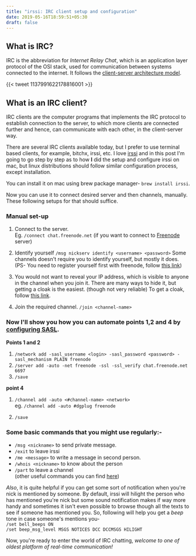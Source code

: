 ```yaml
---
title: "irssi: IRC client setup and configuration"
date: 2019-05-16T18:59:51+05:30
draft: false
---
```


## What is IRC?
IRC is the abbreviation for *Internet Relay Chat*, which is an application layer protocol of the OSI stack, used for communication between systems connected to the internet. It follows the [client-server architecture model](https://en.wikipedia.org/wiki/Client%E2%80%93server_model).  

{{< tweet 1137991622178816001 >}}  

## What is an IRC client?
IRC clients are the computer programs that implements the IRC protocol to establish connection to the server, to which more clients are connected further and hence, can communicate with each other, in the client-server way.

There are several IRC clients available today, but I prefer to use terminal based clients, for example, bitchx, irssi, etc.
I love [irssi](https://irssi.org/) and in this post I'm going to go step by step as to how **I** did the setup and configure irssi on mac, but linux distributions should follow similar configuration process, except installation.

You can install it on mac using brew package manager- `brew install irssi`. 
 
Now you can use it to connect desired server and then channels, manually. These following setups for that should suffice.  

### Manual set-up

1. Connect to the server.   
Eg. `/connect chat.freenode.net` (if you want to connect to [Freenode](https://freenode.net/) server)  

2. Identify yourself
`/msg nickserv identify <username> <password>`
Some channels doesn't require you to identify yourself, but mostly it does.
(PS- You need to register yourself first with freenode, follow [this link](https://freenode.net/kb/answer/registration))  

3. You would not want to reveal your IP address, which is visible to anyone in the channel when you join it. There are many ways to hide it, but getting a cloak is the easiest. (though not very reliable)
To get a cloak, follow [this link](https://freenode.net/kb/answer/cloaks).  

4. Join the required channel.
`/join <channel-name>`  


### Now I'll show you how you can automate points 1,2 and 4 by [configuring SASL](https://freenode.net/kb/answer/irssi).

**Points 1 and 2**  

1. `/network add -sasl_username <login> -sasl_password <password> -sasl_mechanism PLAIN freenode`
2. `/server add -auto -net freenode -ssl -ssl_verify chat.freenode.net 6697`
3. `/save`

**point 4**  

1. `/channel add -auto <#channel-name> <network>`  
eg. `/channel add -auto #dgplug freenode`  

2. `/save`


### Some basic commands that you might use regularly:-   
* `/msg <nickname>` to send private message.  
* `/exit` to leave irssi  
* `/me <message>` to write a message in second person.  
* `/whois <nickname>` to know about the person  
* `/part` to leave a channel  
(other useful commands you can find [here](https://irssi.org/documentation/help/))   

*Also*, it is quite helpful if you can get some sort of notification when you're nick is mentioned by someone. By default, irssi will hilight the person who has mentioned you're nick but some sound notification makes if way more handy and sometimes it isn't even possible to browse though all the texts to see if someone has mentioned you. So, following will help you get a *beep* tone in case someone's mentions you-  
`/set bell_beeps ON`  
`/set beep_msg_level MSGS NOTICES DCC DCCMSGS HILIGHT`  


Now, you're ready to enter the world of IRC chatting, *welcome to one of oldest platform of real-time communication!*
